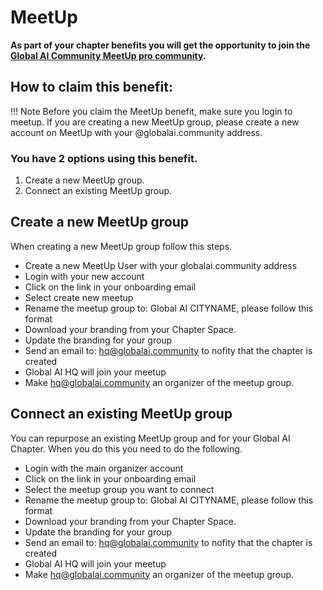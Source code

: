 # MeetUp

**As part of your chapter benefits you will get the opportunity to join the [Global AI Community MeetUp pro community](https://www.meetup.com/pro/the-global-ai-community/).**

## How to claim this benefit:

!!! Note
    Before you claim the MeetUp benefit, make sure you login to meetup. If you are creating a new MeetUp group, please create a new account on MeetUp with your @globalai.community address.


### You have 2 options using this benefit.

1. Create a new MeetUp group.
2. Connect an existing MeetUp group.


## Create a new MeetUp group

When creating a new MeetUp group follow this steps.

- Create a new MeetUp User with your globalai.community address
- Login with your new account
- Click on the link in your onboarding email
- Select create new meetup
- Rename the meetup group to: Global AI CITYNAME, please follow this format
- Download your branding from your Chapter Space.
- Update the branding for your group
- Send an email to: hq@globalai.community to nofity that the chapter is created
- Global AI HQ will join your meetup
- Make hq@globalai.community an organizer of the meetup group.



## Connect an existing MeetUp group

You can repurpose an existing MeetUp group and for your Global AI Chapter. When you do this you need to do the following.

- Login with the main organizer account
- Click on the link in your onboarding email
- Select the meetup group you want to connect
- Rename the meetup group to: Global AI CITYNAME, please follow this format
- Download your branding from your Chapter Space.
- Update the branding for your group
- Send an email to: hq@globalai.community to nofity that the chapter is created
- Global AI HQ will join your meetup
- Make hq@globalai.community an organizer of the meetup group.